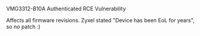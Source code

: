 VMG3312-B10A Authenticated RCE Vulnerability

Affects all firmware revisions. Zyxel stated "Device has been EoL for years", so no patch :)